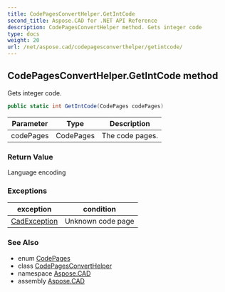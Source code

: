 ```yaml
---
title: CodePagesConvertHelper.GetIntCode
second_title: Aspose.CAD for .NET API Reference
description: CodePagesConvertHelper method. Gets integer code
type: docs
weight: 20
url: /net/aspose.cad/codepagesconverthelper/getintcode/
---
```

## CodePagesConvertHelper.GetIntCode method

Gets integer code.

```csharp
public static int GetIntCode(CodePages codePages)
```

| Parameter | Type | Description |
| --- | --- | --- |
| codePages | CodePages | The code pages. |

### Return Value

Language encoding

### Exceptions

| exception | condition |
| --- | --- |
| [CadException](../../../aspose.cad.cadexceptions.imageformats/cadexception/) | Unknown code page |

### See Also

* enum [CodePages](../../codepages/)
* class [CodePagesConvertHelper](../)
* namespace [Aspose.CAD](../../codepagesconverthelper/)
* assembly [Aspose.CAD](../../../)


